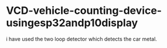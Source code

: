 # VCD-vehicle-counting-device-usingesp32andp10display
i have used the two loop detector which detects the car metal. 
